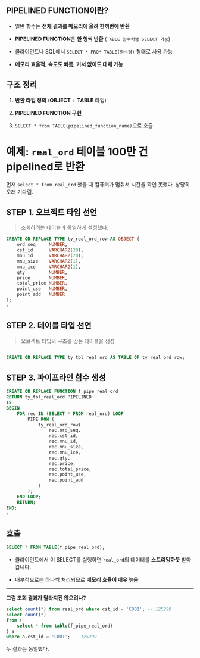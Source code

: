 ## PIPELINED FUNCTION이란?

- 일반 함수는 **전체 결과를 메모리에 올려 한꺼번에 반환**
    
- **PIPELINED FUNCTION**은 **한 행씩 반환** (`TABLE 함수처럼 SELECT 가능`)
    
- 클라이언트나 SQL에서 `SELECT * FROM TABLE(함수명)` 형태로 사용 가능
    
- **메모리 효율적**, **속도도 빠름**, **커서 없이도 대체 가능**


## 구조 정리

1. **반환 타입 정의** (**OBJECT** + **TABLE** 타입)
    
2. **PIPELINED FUNCTION 구현**
    
3. `SELECT * from TABLE(pipelined_function_name)`으로 호출

# 예제: `real_ord` 테이블 100만 건 pipelined로 반환

먼저 `select * from real_ord` 했을 때 컴퓨터가 멈춰서 시간을 확인 못했다. 상당히 오래 기다림.

## STEP 1. 오브젝트 타입 선언

> 조회하려는 테이블과 동일하게 설정했다.
``` SQL
CREATE OR REPLACE TYPE ty_real_ord_row AS OBJECT (
    ord_seq     NUMBER,
    cst_id      VARCHAR2(20),
    mnu_id      VARCHAR2(20),
    mnu_size    VARCHAR2(1),
    mnu_ice     VARCHAR2(1),
    qty         NUMBER,
    price       NUMBER,
    total_price NUMBER,
    point_use   NUMBER,
    point_add   NUMBER
);
/
```

## STEP 2. 테이블 타입 선언
> 오브젝트 타입의 구조를 갖는 테이블을 생성

``` SQL

CREATE OR REPLACE TYPE ty_tbl_real_ord AS TABLE OF ty_real_ord_row;

```

## STEP 3. 파이프라인 함수 생성
``` sql
CREATE OR REPLACE FUNCTION f_pipe_real_ord
RETURN ty_tbl_real_ord PIPELINED
IS
BEGIN
    FOR rec IN (SELECT * FROM real_ord) LOOP
        PIPE ROW (
            ty_real_ord_row(
                rec.ord_seq,
                rec.cst_id,
                rec.mnu_id,
                rec.mnu_size,
                rec.mnu_ice,
                rec.qty,
                rec.price,
                rec.total_price,
                rec.point_use,
                rec.point_add
            )
        );
    END LOOP;
    RETURN;
END;
/
```

## 호출
``` SQL
SELECT * FROM TABLE(f_pipe_real_ord);
```
- 클라이언트에서 이 SELECT를 실행하면 `real_ord`의 데이터를 **스트리밍하듯** 받아갑니다.
    
- 내부적으로는 하나씩 처리되므로 **메모리 효율이 매우 높음**

---

**그럼 조회 결과가 달라지진 않으려나?**
``` SQL
select count(*) from real_ord where cst_id = 'C001'; -- 125299
select count(*) 
from (
    select * from table(f_pipe_real_ord)
) a
where a.cst_id = 'C001'; -- 125299 
```
 두 결과는 동일했다.
 